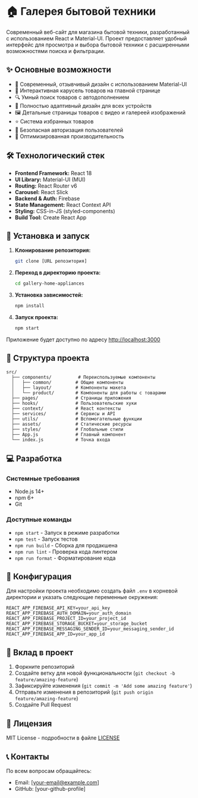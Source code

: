 # 🏠 Галерея бытовой техники

Современный веб-сайт для магазина бытовой техники, разработанный с использованием React и Material-UI. Проект предоставляет удобный интерфейс для просмотра и выбора бытовой техники с расширенными возможностями поиска и фильтрации.

## ✨ Основные возможности

- 🎨 Современный, отзывчивый дизайн с использованием Material-UI
- 🎠 Интерактивная карусель товаров на главной странице
- 🔍 Умный поиск товаров с автодополнением
- 📱 Полностью адаптивный дизайн для всех устройств
- 🖼️ Детальные страницы товаров с видео и галереей изображений
- ⭐ Система избранных товаров
- 🔐 Безопасная авторизация пользователей
- 📱 Оптимизированная производительность

## 🛠 Технологический стек

- **Frontend Framework:** React 18
- **UI Library:** Material-UI (MUI)
- **Routing:** React Router v6
- **Carousel:** React Slick
- **Backend & Auth:** Firebase
- **State Management:** React Context API
- **Styling:** CSS-in-JS (styled-components)
- **Build Tool:** Create React App

## 🚀 Установка и запуск

1. **Клонирование репозитория:**
   ```bash
   git clone [URL репозитория]
   ```

2. **Переход в директорию проекта:**
   ```bash
   cd gallery-home-appliances
   ```

3. **Установка зависимостей:**
   ```bash
   npm install
   ```

4. **Запуск проекта:**
   ```bash
   npm start
   ```

Приложение будет доступно по адресу [http://localhost:3000](http://localhost:3000)

## 📁 Структура проекта

```
src/
  ├── components/          # Переиспользуемые компоненты
  │   ├── common/         # Общие компоненты
  │   ├── layout/         # Компоненты макета
  │   └── product/        # Компоненты для работы с товарами
  ├── pages/              # Страницы приложения
  ├── hooks/              # Пользовательские хуки
  ├── context/            # React контексты
  ├── services/           # Сервисы и API
  ├── utils/              # Вспомогательные функции
  ├── assets/             # Статические ресурсы
  ├── styles/             # Глобальные стили
  ├── App.js              # Главный компонент
  └── index.js            # Точка входа
```

## 💻 Разработка

### Системные требования

- Node.js 14+
- npm 6+
- Git

### Доступные команды

- `npm start` - Запуск в режиме разработки
- `npm test` - Запуск тестов
- `npm run build` - Сборка для продакшена
- `npm run lint` - Проверка кода линтером
- `npm run format` - Форматирование кода

## 🔧 Конфигурация

Для настройки проекта необходимо создать файл `.env` в корневой директории и указать следующие переменные окружения:

```env
REACT_APP_FIREBASE_API_KEY=your_api_key
REACT_APP_FIREBASE_AUTH_DOMAIN=your_auth_domain
REACT_APP_FIREBASE_PROJECT_ID=your_project_id
REACT_APP_FIREBASE_STORAGE_BUCKET=your_storage_bucket
REACT_APP_FIREBASE_MESSAGING_SENDER_ID=your_messaging_sender_id
REACT_APP_FIREBASE_APP_ID=your_app_id
```

## 🤝 Вклад в проект

1. Форкните репозиторий
2. Создайте ветку для новой функциональности (`git checkout -b feature/amazing-feature`)
3. Зафиксируйте изменения (`git commit -m 'Add some amazing feature'`)
4. Отправьте изменения в репозиторий (`git push origin feature/amazing-feature`)
5. Создайте Pull Request

## 📝 Лицензия

MIT License - подробности в файле [LICENSE](LICENSE)

## 📞 Контакты

По всем вопросам обращайтесь:
- Email: [your-email@example.com]
- GitHub: [your-github-profile] 